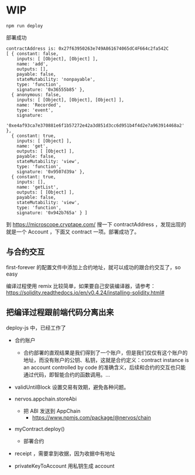# WIP

```
npm run deploy
```

部署成功

```
contractAddress is: 0x27f63950263e749A861674065dC4F664c2fa542C
[ { constant: false,
    inputs: [ [Object], [Object] ],
    name: 'add',
    outputs: [],
    payable: false,
    stateMutability: 'nonpayable',
    type: 'function',
    signature: '0x36555b85' },
  { anonymous: false,
    inputs: [ [Object], [Object], [Object] ],
    name: 'Recorded',
    type: 'event',
    signature:
     '0xe4af93ca7e370881e6f1b57272e42a3d851d3cc6d951b4f4d2e7a963914468a2' },
  { constant: true,
    inputs: [ [Object] ],
    name: 'get',
    outputs: [ [Object] ],
    payable: false,
    stateMutability: 'view',
    type: 'function',
    signature: '0x9507d39a' },
  { constant: true,
    inputs: [],
    name: 'getList',
    outputs: [ [Object] ],
    payable: false,
    stateMutability: 'view',
    type: 'function',
    signature: '0x942b765a' } ]
```

到 https://microscope.cryptape.com/ 搜一下 contractAddress ，发现出现的就是一个 Account ，下面又 contract 一项。部署成功了。

## 与合约交互

first-forever 的配置文件中添加上合约地址，就可以成功的跟合约交互了，so easy

编译过程使用 remix 比较简单，如果要自己安装编译器，请参考：https://solidity.readthedocs.io/en/v0.4.24/installing-solidity.html#

## 把编译过程跟前端代码分离出来

deploy-js 中，已经工作了

- 合约账户
  - 合约部署的直观结果是我们得到了一个账户，但是我们仅仅有这个账户的地址，而没有账户的公钥、私钥，这就是合约定义：contract instance is an account controlled by code 的准确含义，后续和合约的交互也只能通过代码，即智能合约的函数调用。...
  
- validUntilBlock 设置交易有效期，避免各种问题。
- nervos.appchain.storeAbi
  - 把 ABI 发送到 AppChain
    - https://www.npmjs.com/package/@nervos/chain
- myContract.deploy()
  - 部署合约
- receipt ，需要拿到收据，因为收据中有地址
- privateKeyToAccount 用私钥生成 account
